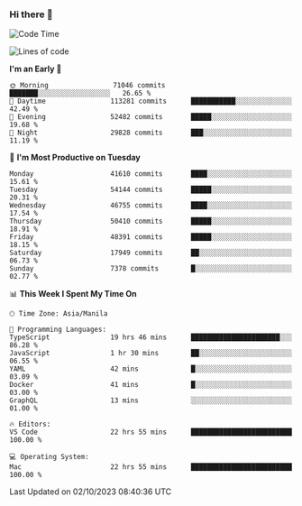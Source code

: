 ### Hi there 👋

<!--START_SECTION:waka-->
![Code Time](http://img.shields.io/badge/Code%20Time-4%2C388%20hrs%2031%20mins-blue)

![Lines of code](https://img.shields.io/badge/From%20Hello%20World%20I%27ve%20Written-105.1%20million%20lines%20of%20code-blue)

**I'm an Early 🐤** 

```text
🌞 Morning                71046 commits       ███████░░░░░░░░░░░░░░░░░░   26.65 % 
🌆 Daytime                113281 commits      ███████████░░░░░░░░░░░░░░   42.49 % 
🌃 Evening                52482 commits       █████░░░░░░░░░░░░░░░░░░░░   19.68 % 
🌙 Night                  29828 commits       ███░░░░░░░░░░░░░░░░░░░░░░   11.19 % 
```
📅 **I'm Most Productive on Tuesday** 

```text
Monday                   41610 commits       ████░░░░░░░░░░░░░░░░░░░░░   15.61 % 
Tuesday                  54144 commits       █████░░░░░░░░░░░░░░░░░░░░   20.31 % 
Wednesday                46755 commits       ████░░░░░░░░░░░░░░░░░░░░░   17.54 % 
Thursday                 50410 commits       █████░░░░░░░░░░░░░░░░░░░░   18.91 % 
Friday                   48391 commits       █████░░░░░░░░░░░░░░░░░░░░   18.15 % 
Saturday                 17949 commits       ██░░░░░░░░░░░░░░░░░░░░░░░   06.73 % 
Sunday                   7378 commits        █░░░░░░░░░░░░░░░░░░░░░░░░   02.77 % 
```


📊 **This Week I Spent My Time On** 

```text
🕑︎ Time Zone: Asia/Manila

💬 Programming Languages: 
TypeScript               19 hrs 46 mins      ██████████████████████░░░   86.28 % 
JavaScript               1 hr 30 mins        ██░░░░░░░░░░░░░░░░░░░░░░░   06.55 % 
YAML                     42 mins             █░░░░░░░░░░░░░░░░░░░░░░░░   03.09 % 
Docker                   41 mins             █░░░░░░░░░░░░░░░░░░░░░░░░   03.00 % 
GraphQL                  13 mins             ░░░░░░░░░░░░░░░░░░░░░░░░░   01.00 % 

🔥 Editors: 
VS Code                  22 hrs 55 mins      █████████████████████████   100.00 % 

💻 Operating System: 
Mac                      22 hrs 55 mins      █████████████████████████   100.00 % 
```


 Last Updated on 02/10/2023 08:40:36 UTC
<!--END_SECTION:waka-->


<!--
**rad182/rad182** is a ✨ _special_ ✨ repository because its `README.md` (this file) appears on your GitHub profile.

Here are some ideas to get you started:

- 🔭 I’m currently working on ...
- 🌱 I’m currently learning ...
- 👯 I’m looking to collaborate on ...
- 🤔 I’m looking for help with ...
- 💬 Ask me about ...
- 📫 How to reach me: ...
- 😄 Pronouns: ...
- ⚡ Fun fact: ...
-->
